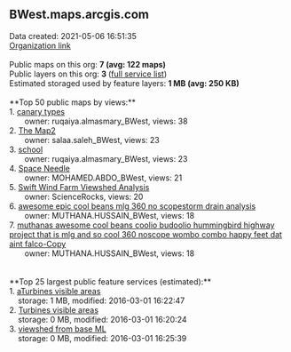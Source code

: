<h2>BWest.maps.arcgis.com</h2> Data created: 2021-05-06 16:51:35 <br /><a target='new' href='https://BWest.maps.arcgis.com'>Organization link</a><br /><br />Public maps on this org: <b>7 (avg: 122 maps)</b><br />Public layers on this org: <b>3 </b>(<a target='new' href='https://services.arcgis.com/autUD2IC1Ncsx9PH/ArcGIS/rest/services'>full service list</a>)<br />Estimated storaged used by feature layers: <b>1 MB (avg: 250 KB)</b><br /><br />**Top 50 public maps by views:**<br />  1. <a target='new' href='https://www.arcgis.com/home/item.html?id=c6e108e675514ae9a9aff7e92700634e'>canary types</a> <br />  &nbsp;&nbsp;&nbsp;&nbsp; &nbsp;&nbsp;owner: ruqaiya.almasmary_BWest, views: 38<br />  2. <a target='new' href='https://www.arcgis.com/home/item.html?id=6b6803472c894c8e803fbcb43497e519'>The Map2</a> <br />  &nbsp;&nbsp;&nbsp;&nbsp; &nbsp;&nbsp;owner: salaa.saleh_BWest, views: 23<br />  3. <a target='new' href='https://www.arcgis.com/home/item.html?id=d633fb4144e84e568b0b9b238c1433ba'>school</a> <br />  &nbsp;&nbsp;&nbsp;&nbsp; &nbsp;&nbsp;owner: ruqaiya.almasmary_BWest, views: 23<br />  4. <a target='new' href='https://www.arcgis.com/home/item.html?id=50064ba0f9324932ba6090bf760a31bc'>Space Needle</a> <br />  &nbsp;&nbsp;&nbsp;&nbsp; &nbsp;&nbsp;owner: MOHAMED.ABDO_BWest, views: 21<br />  5. <a target='new' href='https://www.arcgis.com/home/item.html?id=1f3ba4582469489caa0df0524e540626'>Swift Wind Farm Viewshed Analysis</a> <br />  &nbsp;&nbsp;&nbsp;&nbsp; &nbsp;&nbsp;owner: ScienceRocks, views: 20<br />  6. <a target='new' href='https://www.arcgis.com/home/item.html?id=7dafc75117b64317bf69cbb053756a1c'>awesome  epic cool beans mlg 360 no scopestorm drain analysis</a> <br />  &nbsp;&nbsp;&nbsp;&nbsp; &nbsp;&nbsp;owner: MUTHANA.HUSSAIN_BWest, views: 18<br />  7. <a target='new' href='https://www.arcgis.com/home/item.html?id=6c5d80b9a7094260b818eb9ba1f7b7ed'>muthanas awesome cool beans coolio budoolio hummingbird highway project that is mlg and so cool 360 noscope wombo combo happy feet dat aint falco-Copy</a> <br />  &nbsp;&nbsp;&nbsp;&nbsp; &nbsp;&nbsp;owner: MUTHANA.HUSSAIN_BWest, views: 18<br /><br /><br />**Top 25 largest public feature services (estimated):**<br /> 1. <a target='new' href='https://www.arcgis.com/home/item.html?id=7934d26c914c4ca1a37041ee0762a616'>aTurbines visible areas</a><br /> &nbsp;&nbsp;&nbsp;&nbsp;storage: 1 MB, modified: 2016-03-01 16:22:47<br /> 2. <a target='new' href='https://www.arcgis.com/home/item.html?id=3c90eda7cb6f48f9a3234b8c0786bdb9'>Turbines visible areas</a><br /> &nbsp;&nbsp;&nbsp;&nbsp;storage: 0 MB, modified: 2016-03-01 16:20:24<br /> 3. <a target='new' href='https://www.arcgis.com/home/item.html?id=9c8404b9637a49a4b329b078013f9353'>viewshed from base ML</a><br /> &nbsp;&nbsp;&nbsp;&nbsp;storage: 0 MB, modified: 2016-03-01 16:25:39<br />